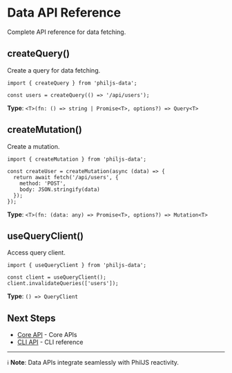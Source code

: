 # Data API Reference

Complete API reference for data fetching.

## createQuery()

Create a query for data fetching.

```tsx
import { createQuery } from 'philjs-data';

const users = createQuery(() => '/api/users');
```

**Type**: `<T>(fn: () => string | Promise<T>, options?) => Query<T>`

## createMutation()

Create a mutation.

```tsx
import { createMutation } from 'philjs-data';

const createUser = createMutation(async (data) => {
  return await fetch('/api/users', {
    method: 'POST',
    body: JSON.stringify(data)
  });
});
```

**Type**: `<T>(fn: (data: any) => Promise<T>, options?) => Mutation<T>`

## useQueryClient()

Access query client.

```tsx
import { useQueryClient } from 'philjs-data';

const client = useQueryClient();
client.invalidateQueries(['users']);
```

**Type**: `() => QueryClient`

## Next Steps

- [Core API](/docs/api-reference/core.md) - Core APIs
- [CLI API](/docs/api-reference/cli.md) - CLI reference

---

ℹ️ **Note**: Data APIs integrate seamlessly with PhilJS reactivity.

